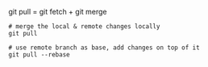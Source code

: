 
git pull = git fetch + git merge

```
# merge the local & remote changes locally
git pull

# use remote branch as base, add changes on top of it
git pull --rebase
```
